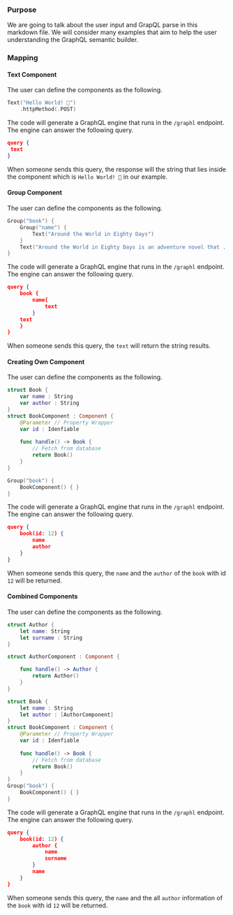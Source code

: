 ### Purpose
We are going to talk about the user input and GrapQL parse in this markdown file. We will consider many examples that aim to help the user understanding the GraphQL semantic builder.

### Mapping
#### Text Component
The user can define the components as the following.
```swift
Text("Hello World! 👋")
    .httpMethod(.POST)
```         
The code will generate a GraphQL engine that runs in the `/graphl` endpoint. The engine can answer the following query.
```json   
query {
 text
}
```
When someone sends this query, the response will the string that lies inside the component which is `Hello World! 👋` in
 our example.   

#### Group Component

The user can define the components as the following.
```swift
Group("book") {
    Group("name") {
        Text("Around the World in Eighty Days")
    }
    Text("Around the World in Eighty Days is an adventure novel that ...")
}
```         
The code will generate a GraphQL engine that runs in the `/graphl` endpoint. The engine can answer the following query.
```json   
query {
    book {
        name{
            text
        }
    text
    }
}
```
When someone sends this query, the `text` will return the string results.

#### Creating Own Component
The user can define the components as the following.
```swift
struct Book {
    var name : String
    var author : String
}
struct BookComponent : Component {
    @Parameter // Property Wrapper
    var id : Idenfiable 
    
    func handle() -> Book {
        // Fetch from database
        return Book()
    }
}

Group("book") {
    BookComponent() { }
}
```      
The code will generate a GraphQL engine that runs in the `/graphl` endpoint. The engine can answer the following query.
```json   
query {
    book(id: 12) {
        name
        author
    }
}
```
When someone sends this query, the `name` and the `author` of the `book` with id `12` will be returned.

#### Combined Components
The user can define the components as the following.
```swift
struct Author {
    let name: String
    let surname : String
}

struct AuthorComponent : Component {

    func handle() -> Author {
        return Author()
    }
}

struct Book {
    let name : String
    let author : [AuthorComponent]
}
struct BookComponent : Component {
    @Parameter // Property Wrapper
    var id : Idenfiable 
    
    func handle() -> Book {
        // Fetch from database
        return Book()
    }
}
Group("book") {
    BookComponent() { }
}
```      
The code will generate a GraphQL engine that runs in the `/graphl` endpoint. The engine can answer the following query.
```json   
query {
    book(id: 12) {
        author {
            name
            surname
        }
        name
    }
}
```
When someone sends this query, the `name` and the all `author` information of the `book` with id `12` will be returned.

        
 
